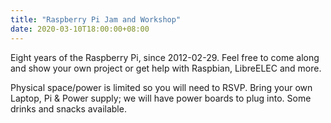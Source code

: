```yaml
---
title: "Raspberry Pi Jam and Workshop"
date: 2020-03-10T18:00:00+08:00
---
```


Eight years of the Raspberry Pi, since 2012-02-29. Feel free to come
along and show your own project or get help with Raspbian, LibreELEC
and more.
<!--more-->

Physical space/power is limited so you will need to RSVP.  Bring your
own Laptop, Pi & Power supply; we will have power boards to plug into.
Some drinks and snacks available.
